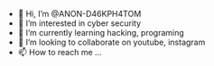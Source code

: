 - 👋 Hi, I’m @ANON-D46KPH4TOM
- 👀 I’m interested in cyber security
- 🌱 I’m currently learning hacking, programing
- 💞️ I’m looking to collaborate on youtube, instagram 
- 📫 How to reach me ...

<!---
ANON-D46KPH4TOM/ANON-D46KPH4TOM is a ✨ special ✨ repository because its `README.md` (this file) appears on your GitHub profile.
You can click the Preview link to take a look at your changes.
--->
